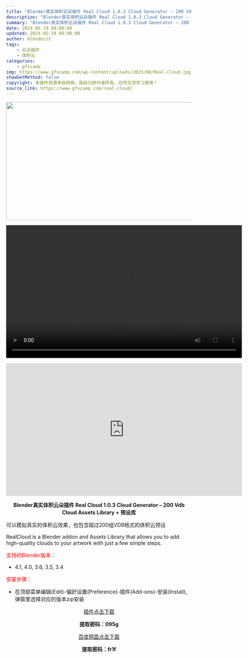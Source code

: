 ```yaml
---
title: "Blender真实体积云朵插件 Real Cloud 1.0.3 Cloud Generator – 200 Vdb Cloud Assets Library + 预设库"
description: "Blender真实体积云朵插件 Real Cloud 1.0.3 Cloud Generator – 200 Vdb Cloud Assets Library + 预设库 可以模拟真实的体..."
summary: "Blender真实体积云朵插件 Real Cloud 1.0.3 Cloud Generator – 200 Vdb Cloud Assets Library + 预设库 可以模拟真实的体..."
date: 2024-05-19 00:00:00
updated: 2024-05-19 00:00:00
author: blenderit
tags: 
    - 云朵插件
    - 体积云
categories:
    - gfxcamp
img: https://www.gfxcamp.com/wp-content/uploads/2023/08/Real-Cloud.jpg
showGetMethod: false
copyright: 本插件资源来自网络，版权归原作者所有，仅供交流学习使用！
source_link: https://www.gfxcamp.com/real-cloud/
---
```

<div><p><img decoding="async" class="aligncenter size-full wp-image-114601" src="https://www.gfxcamp.com/wp-content/uploads/2023/08/Real-Cloud.jpg" data-src="https://www.gfxcamp.com/wp-content/uploads/2023/08/Real-Cloud.jpg" alt="" width="640" height="320" data-srcset="https://www.gfxcamp.com/wp-content/uploads/2023/08/Real-Cloud.jpg 640w, https://www.gfxcamp.com/wp-content/uploads/2023/08/Real-Cloud-150x75.jpg 150w" data-sizes="(max-width: 640px) 100vw, 640px"><br>
</p><center><div style="width: 640px;" class="wp-video"><!--[if lt IE 9]><script>document.createElement('video');</script><![endif]-->
<video class="wp-video-shortcode" id="video-114604-1" width="640" height="360" preload="true" controls="controls"><source type="video/mp4" src="http://cloud.video.taobao.com/play/u/null/p/1/e/6/t/1/424050152050.mp4?_=1"></source><a href="http://cloud.video.taobao.com/play/u/null/p/1/e/6/t/1/424050152050.mp4">http://cloud.video.taobao.com/play/u/null/p/1/e/6/t/1/424050152050.mp4</a></video></div></center><p style="text-align: center;"><iframe loading="lazy" src="https://player.youku.com/embed/XNjAwNjM4NjE5Mg==" width="640" height="360" frameborder="0" allowfullscreen="allowfullscreen" data-mce-fragment="1"></iframe></p><p style="text-align: center;"><strong>Blender真实体积云朵插件 Real Cloud 1.0.3 Cloud Generator – 200 Vdb Cloud Assets Library + 预设库</strong></p><p>可以模拟真实的体积云效果，也包含超过200组VDB格式的体积云预设</p><p>RealCloud is a Blender addon and Assets Library that allows you to add high-quality clouds to your artwork with just a few simple steps.</p><p style="text-align: left;"><span style="color: #ff0000;">支持的Blender版本：</span></p><ul>
<li style="text-align: left;">4.1, 4.0, 3.6, 3.5, 3.4</li>
</ul><p><span style="color: #ff0000;">安装步骤：</span></p><ul>
<li>在顶部菜单编辑(Edit)-偏好设置(Preference)-插件(Add-ons)-安装(Install),弹窗里选择对应的版本zip安装</li>
</ul><p style="text-align: center;"><a class="maxbutton-3 maxbutton maxbutton-baidu" target="_blank" rel="noopener" href="https://pan.baidu.com/s/1XK0hHxpUEdE6oDu2dfwvxQ?pwd=hs43"><span class="mb-text">插件点击下载</span></a></p><p style="text-align: center;"><strong>提取密码：095g</strong></p><p style="text-align: center;"><a class="maxbutton-3 maxbutton maxbutton-baidu" target="_blank" rel="noopener" href="https://pan.baidu.com/s/1KCsUaxSEfovc2kwOV2cTcw?pwd=fr1f"><span class="mb-text">百度网盘点击下载</span></a></p><p style="text-align: center;"><strong>提取密码：fr1f</strong></p></div>